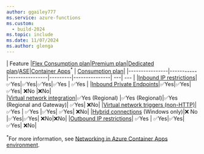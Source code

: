 ```yaml
---
author: ggailey777
ms.service: azure-functions
ms.custom:
  - build-2024
ms.topic: include
ms.date: 11/07/2024
ms.author: glenga
---
```


| Feature |[Flex Consumption plan](../articles/azure-functions/flex-consumption-plan.md)|[Premium plan](../articles/azure-functions/functions-premium-plan.md)|[Dedicated plan](../articles/azure-functions/dedicated-plan.md)/[ASE](../articles/app-service/environment/intro.md)|[Container Apps](../articles/azure-functions/functions-container-apps-hosting.md)<sup>*</sup> | [Consumption plan](../articles/azure-functions/consumption-plan.md)|
|----------------|-----------|----------------|---------|---------------| ---| --- |
|[Inbound IP restrictions](../articles/azure-functions/functions-networking-options.md#inbound-networking-features)|✅Yes|✅Yes|✅Yes|✅Yes | ✅Yes | 
|[Inbound Private Endpoints](../articles/azure-functions/functions-networking-options.md#inbound-networking-features)|✅Yes|✅Yes|✅Yes| ❌No |❌No|   
|[Virtual network integration](../articles/azure-functions/functions-networking-options.md#virtual-network-integration)|✅Yes (Regional) |✅Yes (Regional)|✅Yes (Regional and Gateway)| ✅Yes| ❌No|
|[Virtual network triggers (non-HTTP)](../articles/azure-functions/functions-networking-options.md#virtual-network-triggers-non-http)|✅Yes | ✅Yes |✅Yes| ✅Yes| ❌No|
|[Hybrid connections](../articles/azure-functions/functions-networking-options.md#hybrid-connections) (Windows only)|❌ No |✅Yes|✅Yes| ❌No|❌No|
|[Outbound IP restrictions](../articles/azure-functions/functions-networking-options.md#outbound-ip-restrictions)| ✅Yes | ✅Yes|✅Yes| ✅Yes| ❌No|

<sup>*</sup>For more information, see [Networking in Azure Container Apps environment](../articles/container-apps/networking.md). 